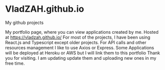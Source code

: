 # VladZAH.github.io
My github projects

My portfolio page, where you can view applications created by me. Hosted at https://vladzah.github.io/
For most of the projects, I have been using React.js and Typescript except older projects.
For API calls and other resources management I like to use Axios or Express.
Some Applications will be deployed at Heroku or AWS but I will link them to this portfolio
Thank you for visiting.
I am updating update them and uploading new ones in my free time. 
